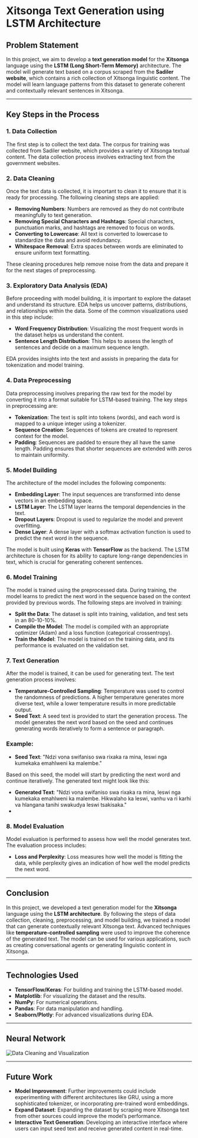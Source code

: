 # Xitsonga Text Generation using LSTM Architecture

## Problem Statement

In this project, we aim to develop a **text generation model** for the **Xitsonga** language using the **LSTM (Long Short-Term Memory)** architecture. The model will generate text based on a corpus scraped from the **Sadiler website**, which contains a rich collection of Xitsonga linguistic content. The model will learn language patterns from this dataset to generate coherent and contextually relevant sentences in Xitsonga.

---

## Key Steps in the Process

### 1. **Data Collection**

The first step is to collect the text data. The corpus for training was collected from Sadiler website, which provides a variety of Xitsonga textual content. The data collection process involves extracting text from the government websites.

### 2. **Data Cleaning**

Once the text data is collected, it is important to clean it to ensure that it is ready for processing. The following cleaning steps are applied:
- **Removing Numbers**: Numbers are removed as they do not contribute meaningfully to text generation.
- **Removing Special Characters and Hashtags**: Special characters, punctuation marks, and hashtags are removed to focus on words.
- **Converting to Lowercase**: All text is converted to lowercase to standardize the data and avoid redundancy.
- **Whitespace Removal**: Extra spaces between words are eliminated to ensure uniform text formatting.

These cleaning procedures help remove noise from the data and prepare it for the next stages of preprocessing.

### 3. **Exploratory Data Analysis (EDA)**

Before proceeding with model building, it is important to explore the dataset and understand its structure. EDA helps us uncover patterns, distributions, and relationships within the data. Some of the common visualizations used in this step include:
- **Word Frequency Distribution**: Visualizing the most frequent words in the dataset helps us understand the content.
- **Sentence Length Distribution**: This helps to assess the length of sentences and decide on a maximum sequence length.

EDA provides insights into the text and assists in preparing the data for tokenization and model training.

### 4. **Data Preprocessing**

Data preprocessing involves preparing the raw text for the model by converting it into a format suitable for LSTM-based training. The key steps in preprocessing are:
- **Tokenization**: The text is split into tokens (words), and each word is mapped to a unique integer using a tokenizer.
- **Sequence Creation**: Sequences of tokens are created to represent context for the model. 
- **Padding**: Sequences are padded to ensure they all have the same length. Padding ensures that shorter sequences are extended with zeros to maintain uniformity.


### 5. **Model Building**

The architecture of the model includes the following components:
- **Embedding Layer**: The input sequences are transformed into dense vectors in an embedding space.
- **LSTM Layer**: The LSTM layer learns the temporal dependencies in the text.
- **Dropout Layers**: Dropout is used to regularize the model and prevent overfitting.
- **Dense Layer**: A dense layer with a softmax activation function is used to predict the next word in the sequence.

The model is built using **Keras** with **TensorFlow** as the backend. The LSTM architecture is chosen for its ability to capture long-range dependencies in text, which is crucial for generating coherent sentences.

### 6. **Model Training**

The model is trained using the preprocessed data. During training, the model learns to predict the next word in the sequence based on the context provided by previous words. The following steps are involved in training:
- **Split the Data**: The dataset is split into training, validation, and test sets in an 80-10-10%.
- **Compile the Model**: The model is compiled with an appropriate optimizer (Adam) and a loss function (categorical crossentropy).
- **Train the Model**: The model is trained on the training data, and its performance is evaluated on the validation set.

### 7. **Text Generation**

After the model is trained, it can be used for generating text. The text generation process involves:
- **Temperature-Controlled Sampling**: Temperature was used to control the randomness of predictions. A higher temperature generates more diverse text, while a lower temperature results in more predictable output.
- **Seed Text**: A seed text is provided to start the generation process. The model generates the next word based on the seed and continues generating words iteratively to form a sentence or paragraph.

### Example:

- **Seed Text**: "Ndzi vona swifaniso swa rixaka ra mina, leswi nga kumekaka emahlweni ka malembe."

Based on this seed, the model will start by predicting the next word and continue iteratively. The generated text might look like this:

- **Generated Text**: "Ndzi vona swifaniso swa rixaka ra mina, leswi nga kumekaka emahlweni ka malembe. Hikwalaho ka leswi, vanhu va ri karhi va hlangana tanihi swakudya leswi tsakisaka."
- 
### 8. **Model Evaluation**

Model evaluation is performed to assess how well the model generates text. The evaluation process includes:
- **Loss and Perplexity**: Loss measures how well the model is fitting the data, while perplexity gives an indication of how well the model predicts the next word.

---

## Conclusion

In this project, we developed a text generation model for the **Xitsonga** language using the **LSTM architecture**. By following the steps of data collection, cleaning, preprocessing, and model building, we trained a model that can generate contextually relevant Xitsonga text. Advanced techniques like **temperature-controlled sampling** were used to improve the coherence of the generated text. The model can be used for various applications, such as creating conversational agents or generating linguistic content in Xitsonga.

---

## Technologies Used

- **TensorFlow/Keras**: For building and training the LSTM-based model.
- **Matplotlib**: For visualizing the dataset and the results.
- **NumPy**: For numerical operations.
- **Pandas**: For data manipulation and handling.
- **Seaborn/Plotly**: For advanced visualizations during EDA.

---

## Neural Network

![Data Cleaning and Visualization](https://th.bing.com/th/id/R.d8c77c79251352662fdd8150e16e7b0c?rik=ju6mGjQo7RKKMQ&pid=ImgRaw&r=0)

---

## Future Work

- **Model Improvement**: Further improvements could include experimenting with different architectures like GRU, using a more sophisticated tokenizer, or incorporating pre-trained word embeddings.
- **Expand Dataset**: Expanding the dataset by scraping more Xitsonga text from other sources could improve the model’s performance.
- **Interactive Text Generation**: Developing an interactive interface where users can input seed text and receive generated content in real-time.

